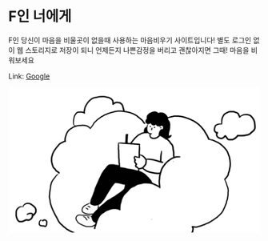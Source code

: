 # F인 너에게
F인 당신이 마음을 비울곳이 없을때 사용하는 마음비우기 사이트입니다! 별도 로그인 없이 웹 스토리지로 저장이 되니 언제든지 나쁜감정을 버리고 괜찮아지면 그때! 마음을 비워보세요

Link: [Google][googlelink]

[googlelink]: https://dananote.github.io/emotion_memo/

![Alt text](./images/main.png)
